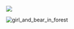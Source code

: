 ![](https://readme-typing-svg.herokuapp.com?font=Fira+Code&size=24&duration=2000&pause=2000&color=000000BD&repeat=false&random=false&width=1200&lines=ある日、少女は森の中を散策していると、小さな子熊を見つけました。;子熊は、大きな目を輝かせながら、空を見つめていました。;「ねぇ、くまさん、どこを見つめているの？」;子熊は、少女の声に振り向いて、答えました。;「あの空の向こうかな？きっと、雲の上には、素敵な世界があるんだろうな。」;少女は、子熊の言葉に興味を持ちました。;「雲の上の国って、どんなところなの？」;子熊は、少し考えてから、答えました。;「きっと、とってもきれいな世界だよ。虹色の雲が浮かんでいて、太陽はいつも輝いているんだ。」;少女は、子熊の言葉を聞いて、ワクワクしました。;「一緒に、雲の上の国に行かない？」;少女は、子熊を誘いました。子熊は、少し戸惑いましたが、すぐに答えました。;「うん、行きたい！」;少女は、子熊の手を握って、空に向かって走り出しました。;　;少女と子熊は、雲の上の国で、どんな冒険をするのか？それは、誰にもわかりません。;しかし、きっと、かけがえのない物語を紡ぎ出すことでしょう・・・)

![girl_and_bear_in_forest](https://github.com/kumavale/kumavale/assets/29778890/d9305cc1-5924-4159-8334-e90302e4e30a)
